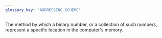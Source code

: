 ```yaml
---
glossary_key: 'ADDRESSING_SCHEME'
---
```


The method by which a binary number, or a collection of such numbers, represent a specific location in the computer's memory.
